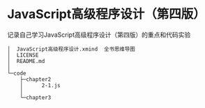 # JavaScript高级程序设计（第四版）
记录自己学习JavaScript高级程序设计（第四版）的重点和代码实验
    

    │  JavaScript高级程序设计.xmind  全书思维导图
    │  LICENSE
    │  README.md
    │  
    └─code
        ├─chapter2
        │      2-1.js
        │      
        └─chapter3

